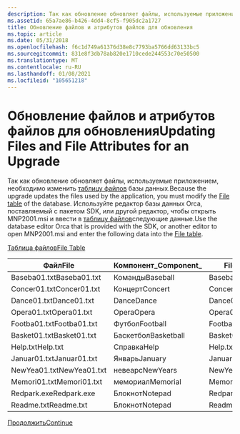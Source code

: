 ```yaml
---
description: Так как обновление обновляет файлы, используемые приложением, необходимо изменить таблицу файлов базы данных.
ms.assetid: 65a7ae86-b426-4dd4-8cf5-f905dc2a1727
title: Обновление файлов и атрибутов файлов для обновления
ms.topic: article
ms.date: 05/31/2018
ms.openlocfilehash: f6c1d749a61376d38e8c7793ba5766dd63133bc5
ms.sourcegitcommit: 831e8f3db78ab820e1710cede244553c70e50500
ms.translationtype: MT
ms.contentlocale: ru-RU
ms.lasthandoff: 01/08/2021
ms.locfileid: "105651218"
---
```

# <a name="updating-files-and-file-attributes-for-an-upgrade"></a><span data-ttu-id="df064-103">Обновление файлов и атрибутов файлов для обновления</span><span class="sxs-lookup"><span data-stu-id="df064-103">Updating Files and File Attributes for an Upgrade</span></span>

<span data-ttu-id="df064-104">Так как обновление обновляет файлы, используемые приложением, необходимо изменить [таблицу файлов](file-table.md) базы данных.</span><span class="sxs-lookup"><span data-stu-id="df064-104">Because the upgrade updates the files used by the application, you must modify the [File table](file-table.md) of the database.</span></span> <span data-ttu-id="df064-105">Используйте редактор базы данных Orca, поставляемый с пакетом SDK, или другой редактор, чтобы открыть MNP2001.msi и ввести в [таблицу файлов](file-table.md)следующие данные.</span><span class="sxs-lookup"><span data-stu-id="df064-105">Use the database editor Orca that is provided with the SDK, or another editor to open MNP2001.msi and enter the following data into the [File table](file-table.md).</span></span>

[<span data-ttu-id="df064-106">Таблица файлов</span><span class="sxs-lookup"><span data-stu-id="df064-106">File Table</span></span>](file-table.md)



| <span data-ttu-id="df064-107">Файл</span><span class="sxs-lookup"><span data-stu-id="df064-107">File</span></span>         | <span data-ttu-id="df064-108">Компонент\_</span><span class="sxs-lookup"><span data-stu-id="df064-108">Component\_</span></span> | <span data-ttu-id="df064-109">FileName</span><span class="sxs-lookup"><span data-stu-id="df064-109">FileName</span></span>     | <span data-ttu-id="df064-110">FileSize</span><span class="sxs-lookup"><span data-stu-id="df064-110">FileSize</span></span> | <span data-ttu-id="df064-111">Версия</span><span class="sxs-lookup"><span data-stu-id="df064-111">Version</span></span> | <span data-ttu-id="df064-112">Язык</span><span class="sxs-lookup"><span data-stu-id="df064-112">Language</span></span> | <span data-ttu-id="df064-113">Атрибуты</span><span class="sxs-lookup"><span data-stu-id="df064-113">Attributes</span></span> | <span data-ttu-id="df064-114">Последовательность</span><span class="sxs-lookup"><span data-stu-id="df064-114">Sequence</span></span> |
|--------------|-------------|--------------|----------|---------|----------|------------|----------|
| <span data-ttu-id="df064-115">Baseba01.txt</span><span class="sxs-lookup"><span data-stu-id="df064-115">Baseba01.txt</span></span> | <span data-ttu-id="df064-116">Команды</span><span class="sxs-lookup"><span data-stu-id="df064-116">Baseball</span></span>    | <span data-ttu-id="df064-117">Baseba01.txt</span><span class="sxs-lookup"><span data-stu-id="df064-117">Baseba01.txt</span></span> | <span data-ttu-id="df064-118">1000</span><span class="sxs-lookup"><span data-stu-id="df064-118">1000</span></span>     |         |          | <span data-ttu-id="df064-119">0</span><span class="sxs-lookup"><span data-stu-id="df064-119">0</span></span>          | <span data-ttu-id="df064-120">1</span><span class="sxs-lookup"><span data-stu-id="df064-120">1</span></span>        |
| <span data-ttu-id="df064-121">Concer01.txt</span><span class="sxs-lookup"><span data-stu-id="df064-121">Concer01.txt</span></span> | <span data-ttu-id="df064-122">Концерт</span><span class="sxs-lookup"><span data-stu-id="df064-122">Concert</span></span>     | <span data-ttu-id="df064-123">Concer01.txt</span><span class="sxs-lookup"><span data-stu-id="df064-123">Concer01.txt</span></span> | <span data-ttu-id="df064-124">1000</span><span class="sxs-lookup"><span data-stu-id="df064-124">1000</span></span>     |         |          | <span data-ttu-id="df064-125">0</span><span class="sxs-lookup"><span data-stu-id="df064-125">0</span></span>          | <span data-ttu-id="df064-126">1</span><span class="sxs-lookup"><span data-stu-id="df064-126">1</span></span>        |
| <span data-ttu-id="df064-127">Dance01.txt</span><span class="sxs-lookup"><span data-stu-id="df064-127">Dance01.txt</span></span>  | <span data-ttu-id="df064-128">Dance</span><span class="sxs-lookup"><span data-stu-id="df064-128">Dance</span></span>       | <span data-ttu-id="df064-129">Dance01.txt</span><span class="sxs-lookup"><span data-stu-id="df064-129">Dance01.txt</span></span>  | <span data-ttu-id="df064-130">1000</span><span class="sxs-lookup"><span data-stu-id="df064-130">1000</span></span>     |         |          | <span data-ttu-id="df064-131">0</span><span class="sxs-lookup"><span data-stu-id="df064-131">0</span></span>          | <span data-ttu-id="df064-132">1</span><span class="sxs-lookup"><span data-stu-id="df064-132">1</span></span>        |
| <span data-ttu-id="df064-133">Opera01.txt</span><span class="sxs-lookup"><span data-stu-id="df064-133">Opera01.txt</span></span>  | <span data-ttu-id="df064-134">Opera</span><span class="sxs-lookup"><span data-stu-id="df064-134">Opera</span></span>       | <span data-ttu-id="df064-135">Opera01.txt</span><span class="sxs-lookup"><span data-stu-id="df064-135">Opera01.txt</span></span>  | <span data-ttu-id="df064-136">1000</span><span class="sxs-lookup"><span data-stu-id="df064-136">1000</span></span>     |         |          | <span data-ttu-id="df064-137">0</span><span class="sxs-lookup"><span data-stu-id="df064-137">0</span></span>          | <span data-ttu-id="df064-138">1</span><span class="sxs-lookup"><span data-stu-id="df064-138">1</span></span>        |
| <span data-ttu-id="df064-139">Footba01.txt</span><span class="sxs-lookup"><span data-stu-id="df064-139">Footba01.txt</span></span> | <span data-ttu-id="df064-140">Футбол</span><span class="sxs-lookup"><span data-stu-id="df064-140">Football</span></span>    | <span data-ttu-id="df064-141">Footba01.txt</span><span class="sxs-lookup"><span data-stu-id="df064-141">Footba01.txt</span></span> | <span data-ttu-id="df064-142">1000</span><span class="sxs-lookup"><span data-stu-id="df064-142">1000</span></span>     |         |          | <span data-ttu-id="df064-143">0</span><span class="sxs-lookup"><span data-stu-id="df064-143">0</span></span>          | <span data-ttu-id="df064-144">1</span><span class="sxs-lookup"><span data-stu-id="df064-144">1</span></span>        |
| <span data-ttu-id="df064-145">Basket01.txt</span><span class="sxs-lookup"><span data-stu-id="df064-145">Basket01.txt</span></span> | <span data-ttu-id="df064-146">Баскетбол</span><span class="sxs-lookup"><span data-stu-id="df064-146">Basketball</span></span>  | <span data-ttu-id="df064-147">Basket01.txt</span><span class="sxs-lookup"><span data-stu-id="df064-147">Basket01.txt</span></span> | <span data-ttu-id="df064-148">1000</span><span class="sxs-lookup"><span data-stu-id="df064-148">1000</span></span>     |         |          | <span data-ttu-id="df064-149">0</span><span class="sxs-lookup"><span data-stu-id="df064-149">0</span></span>          | <span data-ttu-id="df064-150">1</span><span class="sxs-lookup"><span data-stu-id="df064-150">1</span></span>        |
| <span data-ttu-id="df064-151">Help.txt</span><span class="sxs-lookup"><span data-stu-id="df064-151">Help.txt</span></span>     | <span data-ttu-id="df064-152">Справка</span><span class="sxs-lookup"><span data-stu-id="df064-152">Help</span></span>        | <span data-ttu-id="df064-153">Help.txt</span><span class="sxs-lookup"><span data-stu-id="df064-153">Help.txt</span></span>     | <span data-ttu-id="df064-154">1000</span><span class="sxs-lookup"><span data-stu-id="df064-154">1000</span></span>     |         |          | <span data-ttu-id="df064-155">0</span><span class="sxs-lookup"><span data-stu-id="df064-155">0</span></span>          | <span data-ttu-id="df064-156">1</span><span class="sxs-lookup"><span data-stu-id="df064-156">1</span></span>        |
| <span data-ttu-id="df064-157">Januar01.txt</span><span class="sxs-lookup"><span data-stu-id="df064-157">Januar01.txt</span></span> | <span data-ttu-id="df064-158">Январь</span><span class="sxs-lookup"><span data-stu-id="df064-158">January</span></span>     | <span data-ttu-id="df064-159">Januar01.txt</span><span class="sxs-lookup"><span data-stu-id="df064-159">Januar01.txt</span></span> | <span data-ttu-id="df064-160">1000</span><span class="sxs-lookup"><span data-stu-id="df064-160">1000</span></span>     |         |          | <span data-ttu-id="df064-161">0</span><span class="sxs-lookup"><span data-stu-id="df064-161">0</span></span>          | <span data-ttu-id="df064-162">1</span><span class="sxs-lookup"><span data-stu-id="df064-162">1</span></span>        |
| <span data-ttu-id="df064-163">NewYea01.txt</span><span class="sxs-lookup"><span data-stu-id="df064-163">NewYea01.txt</span></span> | <span data-ttu-id="df064-164">невеарс</span><span class="sxs-lookup"><span data-stu-id="df064-164">NewYears</span></span>    | <span data-ttu-id="df064-165">NewYea01.txt</span><span class="sxs-lookup"><span data-stu-id="df064-165">NewYea01.txt</span></span> | <span data-ttu-id="df064-166">1000</span><span class="sxs-lookup"><span data-stu-id="df064-166">1000</span></span>     |         |          | <span data-ttu-id="df064-167">0</span><span class="sxs-lookup"><span data-stu-id="df064-167">0</span></span>          | <span data-ttu-id="df064-168">1</span><span class="sxs-lookup"><span data-stu-id="df064-168">1</span></span>        |
| <span data-ttu-id="df064-169">Memori01.txt</span><span class="sxs-lookup"><span data-stu-id="df064-169">Memori01.txt</span></span> | <span data-ttu-id="df064-170">мемориал</span><span class="sxs-lookup"><span data-stu-id="df064-170">Memorial</span></span>    | <span data-ttu-id="df064-171">Memori01.txt</span><span class="sxs-lookup"><span data-stu-id="df064-171">Memori01.txt</span></span> | <span data-ttu-id="df064-172">1000</span><span class="sxs-lookup"><span data-stu-id="df064-172">1000</span></span>     |         |          | <span data-ttu-id="df064-173">0</span><span class="sxs-lookup"><span data-stu-id="df064-173">0</span></span>          | <span data-ttu-id="df064-174">1</span><span class="sxs-lookup"><span data-stu-id="df064-174">1</span></span>        |
| <span data-ttu-id="df064-175">Redpark.exe</span><span class="sxs-lookup"><span data-stu-id="df064-175">Redpark.exe</span></span>  | <span data-ttu-id="df064-176">Блокнот</span><span class="sxs-lookup"><span data-stu-id="df064-176">Notepad</span></span>     | <span data-ttu-id="df064-177">Redpark.exe</span><span class="sxs-lookup"><span data-stu-id="df064-177">Redpark.exe</span></span>  | <span data-ttu-id="df064-178">45328</span><span class="sxs-lookup"><span data-stu-id="df064-178">45328</span></span>    |         |          | <span data-ttu-id="df064-179">0</span><span class="sxs-lookup"><span data-stu-id="df064-179">0</span></span>          | <span data-ttu-id="df064-180">1</span><span class="sxs-lookup"><span data-stu-id="df064-180">1</span></span>        |
| <span data-ttu-id="df064-181">Readme.txt</span><span class="sxs-lookup"><span data-stu-id="df064-181">Readme.txt</span></span>   | <span data-ttu-id="df064-182">Блокнот</span><span class="sxs-lookup"><span data-stu-id="df064-182">Notepad</span></span>     | <span data-ttu-id="df064-183">Readme.txt</span><span class="sxs-lookup"><span data-stu-id="df064-183">Readme.txt</span></span>   | <span data-ttu-id="df064-184">1000</span><span class="sxs-lookup"><span data-stu-id="df064-184">1000</span></span>     |         |          | <span data-ttu-id="df064-185">0</span><span class="sxs-lookup"><span data-stu-id="df064-185">0</span></span>          | <span data-ttu-id="df064-186">1</span><span class="sxs-lookup"><span data-stu-id="df064-186">1</span></span>        |



 

[<span data-ttu-id="df064-187">Продолжить</span><span class="sxs-lookup"><span data-stu-id="df064-187">Continue</span></span>](updating-components-for-an-upgrade.md)

 

 



